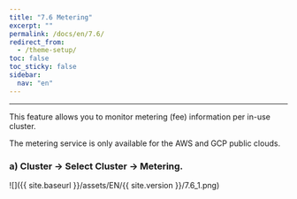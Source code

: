 ```yaml
---
title: "7.6 Metering"
excerpt: ""
permalink: /docs/en/7.6/
redirect_from:
  - /theme-setup/
toc: false
toc_sticky: false
sidebar:
  nav: "en"
---
```



---

This feature allows you to monitor metering \(fee\) information per in-use cluster.

The metering service is only available for the AWS and GCP public clouds.

### a\) Cluster → Select Cluster → Metering.
![]({{ site.baseurl }}/assets/EN/{{ site.version }}/7.6_1.png)
